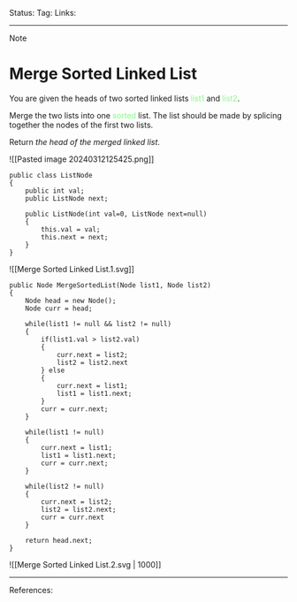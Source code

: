 Status: 
Tag:
Links:

---
> [!note] 
>  # Merge Sorted Linked List

You are given the heads of two sorted linked lists <span style="color:#81fd83">list1</span> and <span style="color:#81fd83">list2</span>.

Merge the two lists into one <span style="color:#81fd83">sorted</span> list. The list should be made by splicing together the nodes of the first two lists.

Return _the head of the merged linked list_.

![[Pasted image 20240312125425.png]]


``` run-csharp
public class ListNode 
{
	public int val;
	public ListNode next;
	
	public ListNode(int val=0, ListNode next=null) 
	{
		this.val = val;
		this.next = next;
	}
}
```


![[Merge Sorted Linked List.1.svg]]

``` run-csharp
public Node MergeSortedList(Node list1, Node list2)
{
	Node head = new Node();
	Node curr = head;

	while(list1 != null && list2 != null)
	{
		if(list1.val > list2.val)
		{
			curr.next = list2;
			list2 = list2.next
		} else
		{
			curr.next = list1;
			list1 = list1.next;
		}
		curr = curr.next;
	}

	while(list1 != null)
	{
		curr.next = list1;
		list1 = list1.next;
		curr = curr.next;
	}

	while(list2 != null)
	{
		curr.next = list2;
		list2 = list2.next;
		curr = curr.next
	}

	return head.next;
}
```

![[Merge Sorted Linked List.2.svg | 1000]]

---
References: